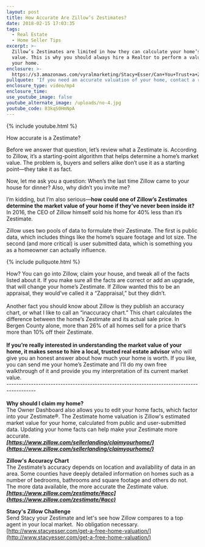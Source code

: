 ```yaml
---
layout: post
title: How Accurate Are Zillow’s Zestimates?
date: 2018-02-15 17:03:35
tags:
  - Real Estate
  - Home Seller Tips
excerpt: >-
  Zillow’s Zestimates are limited in how they can calculate your home’s market
  value. This is why you should always hire a Realtor to perform a valuation of
  your home.
enclosure: >-
  https://s3.amazonaws.com/vyralmarketing/Stacy+Esser/Can+You+Trust+a+Zestimate+to+Give+Your+Home+an+Accurate+Valuation%253F.mp4
pullquote: 'If you need an accurate valuation of your home, contact a real estate expert.'
enclosure_type: video/mp4
enclosure_time:
use_youtube_image: false
youtube_alternate_image: /uploads/no-4.jpg
youtube_code: 83kqS0HmNpA
---
```


{% include youtube.html %}

How accurate is a Zestimate?

Before we answer that question, let’s review what a Zestimate is. According to Zillow, it’s a starting-point algorithm that helps determine a home’s market value. The problem is, buyers and sellers alike don’t use it as a starting point—they take it as fact.

Now, let me ask you a question: When’s the last time Zillow came to your house for dinner? Also, why didn’t you invite me?

I’m kidding, but I’m also serious—**how could one of Zillow’s Zestimates determine the market value of your home if they’ve never been inside it?** In 2016, the CEO of Zillow himself sold his home for 40% less than it’s Zestimate.

Zillow uses two pools of data to formulate their Zestimate. The first is public data, which includes things like the home’s square footage and lot size. The second (and more critical) is user submitted data, which is something you as a homeowner can actually influence.

{% include pullquote.html %}

How? You can go into Zillow, claim your house, and tweak all of the facts listed about it. If you make sure all the facts are correct or add an upgrade, that will change your home’s Zestimate. If Zillow wanted this to be an appraisal, they would’ve called it a “Zappraisal,” but they didn’t.<br><br>Another fact you should know about Zillow is they publish an accuracy chart, or what I like to call an “inaccuracy chart.” This chart calculates the difference between the home’s Zestimate and its actual sale price. In Bergen County alone, more than 26% of all homes sell for a price that’s more than 10% off their Zestimate.**<br><br>If you’re really interested in understanding the market value of your home, it makes sense to hire a local, trusted real estate advisor** who will give you an honest answer about how much your home is worth. If you like, you can send me your home’s Zestimate and I’ll do my own free walkthrough of it and provide you my interpretation of its current market value.<br>------------------------------------------------------------------------------------------<br>**<br>Why should I claim my home?**<br>The Owner Dashboard also allows you to edit your home facts, which factor into your Zestimate&reg;. The Zestimate home valuation is Zillow's estimated market value for your home, calculated from public and user-submitted data. Updating your home facts can help make your Zestimate more accurate.&nbsp;<br>***[https://www.zillow.com/sellerlanding/claimyourhome/](https://www.zillow.com/sellerlanding/claimyourhome/)***

**Zillow's Accuracy Chart**<br>The Zestimate’s accuracy depends on location and availability of data in an area. Some counties have deeply detailed information on homes such as a number of bedrooms, bathrooms and square footage and others do not. The more data available, the more accurate the Zestimate value.<br>***[https://www.zillow.com/zestimate/#acc](https://www.zillow.com/zestimate/#acc)***

**Stacy's Zillow Challenge**<br>Send Stacy your Zestimate and let's see how Zillow compares to a top agent in your local market. &nbsp;No obligation necessary.&nbsp;<br>[http://www.stacyesser.com/get-a-free-home-valuation/](http://www.stacyesser.com/get-a-free-home-valuation/)<br>&nbsp;
